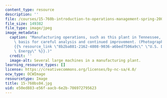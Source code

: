 ```yaml
---
content_type: resource
description: ''
file: /courses/15-760b-introduction-to-operations-management-spring-2004/e50ed883e56faacb6e2b786972795623_15-760bs04.jpg
file_size: 149382
file_type: image/jpeg
image_metadata:
  caption: "Manufacturing operations, such as this plant in Tennessee, can be the\
    \ basis for careful analysis and continued improvement. (Photograph courtesy of\_\
    {{% resource_link \"8b2ba881-2162-4808-9036-a6bed7506a9c\" \"U.S. Department of\
    \ Energy\" %}}.)"
  credit: ''
  image-alt: Several large machines in a manufacturing plant.
learning_resource_types: []
license: https://creativecommons.org/licenses/by-nc-sa/4.0/
ocw_type: OCWImage
resourcetype: Image
title: 15-760bs04.jpg
uid: e50ed883-e56f-aacb-6e2b-786972795623
---
```

